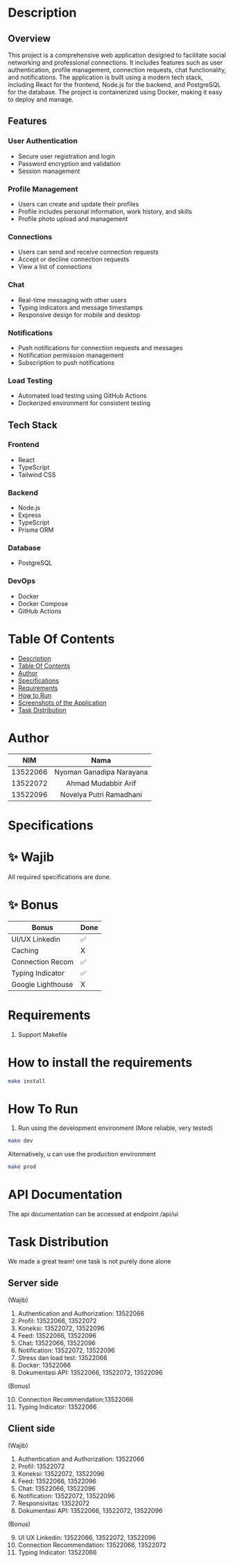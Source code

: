# Description

## Overview

This project is a comprehensive web application designed to facilitate social networking and professional connections. It includes features such as user authentication, profile management, connection requests, chat functionality, and notifications. The application is built using a modern tech stack, including React for the frontend, Node.js for the backend, and PostgreSQL for the database. The project is containerized using Docker, making it easy to deploy and manage.

## Features

### User Authentication

- Secure user registration and login
- Password encryption and validation
- Session management

### Profile Management

- Users can create and update their profiles
- Profile includes personal information, work history, and skills
- Profile photo upload and management

### Connections

- Users can send and receive connection requests
- Accept or decline connection requests
- View a list of connections

### Chat

- Real-time messaging with other users
- Typing indicators and message timestamps
- Responsive design for mobile and desktop

### Notifications

- Push notifications for connection requests and messages
- Notification permission management
- Subscription to push notifications

### Load Testing

- Automated load testing using GitHub Actions
- Dockerized environment for consistent testing

## Tech Stack

### Frontend

- React
- TypeScript
- Tailwind CSS

### Backend

- Node.js
- Express
- TypeScript
- Prisma ORM

### Database

- PostgreSQL

### DevOps

- Docker
- Docker Compose
- GitHub Actions

# Table Of Contents

- [Description](#description)
- [Table Of Contents](#table-of-contents)
- [Author](#author)
- [Specifications](#specifications)
- [Requirements](#️requirements)
- [How to Run](#how-to-run)
- [Screenshots of the Application](#screenshots-of-the-application)
- [Task Distribution](#task-distribution)

# Author

|   NIM    |           Nama           |
| :------: | :----------------------: |
| 13522066 | Nyoman Ganadipa Narayana |
| 13522072 |   Ahmad Mudabbir Arif    |
| 13522096 | Novelya Putri Ramadhani  |

# Specifications

# ✨ Wajib

All required specifications are done.

# ✨ Bonus

| Bonus             | Done |
| ----------------- | ---- |
| UI/UX Linkedin    | ✅   |
| Caching           | X    |
| Connection Recom  | ✅   |
| Typing Indicator  | ✅   |
| Google Lighthouse | X    |

# Requirements

1. Support Makefile

# How to install the requirements

```bash
make install
```

# How To Run

1. Run using the development environment (More reliable, very tested)

```bash
make dev
```

Alternatively, u can use the production environment

```bash
make prod
```

# API Documentation

The api documentation can be accessed at endpoint /api/ui

# Task Distribution

We made a great team! one task is not purely done alone

## Server side

(Wajib)

1. Authentication and Authorization: 13522066
2. Profil: 13522066, 13522072
3. Koneksi: 13522072, 13522096
4. Feed: 13522066, 13522096
5. Chat: 13522066, 13522096
6. Notification: 13522072, 13522096
7. Stress dan load test: 13522066
8. Docker: 13522066
9. Dokumentasi API: 13522066, 13522072, 13522096

(Bonus)

10. Connection Recommendation:13522066
11. Typing Indicator: 13522066

## Client side

(Wajib)

1. Authentication and Authorization: 13522066
2. Profil: 13522072
3. Koneksi: 13522072, 13522096
4. Feed: 13522066, 13522096
5. Chat: 13522066, 13522096
6. Notification: 13522072, 13522096
7. Responsivitas: 13522072
8. Dokumentasi API: 13522066, 13522072, 13522096

(Bonus)

9. UI UX Linkedin: 13522066, 13522072, 13522096
10. Connection Recommendation: 13522066, 13522072 
11. Typing Indicator: 13522066
